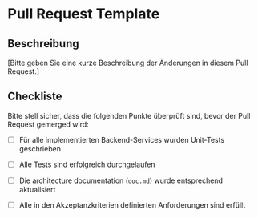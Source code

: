 # Pull Request Template

## Beschreibung

[Bitte geben Sie eine kurze Beschreibung der Änderungen in diesem Pull Request.]

## Checkliste
Bitte stell sicher, dass die folgenden Punkte überprüft sind, bevor der Pull Request gemerged wird:

- [ ] Für alle implementierten Backend-Services wurden Unit-Tests geschrieben
- [ ] Alle Tests sind erfolgreich durchgelaufen

- [ ] Die architecture documentation (`doc.md`) wurde entsprechend aktualisiert

- [ ] Alle in den Akzeptanzkriterien definierten Anforderungen sind erfüllt
